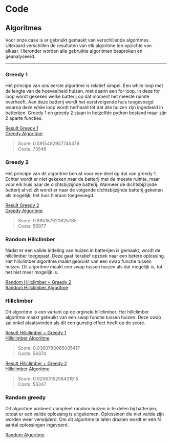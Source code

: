 # Code
## Algoritmes
Voor onze case is er gebruikt gemaakt van verschillende algoritmes. Uiteraard
verschillen de resultaten van elk algoritme ten opzichte van elkaar.
Hieronder worden alle gebruikte algoritmen besproken en geanalyseerd.

---
### Greedy 1
Het principe van ons eerste algoritme is relatief simpel. Een while loop
met de lengte van de hoeveelheid huizen, met daarin een for loop. In deze
for loop wordt gekeken welke batterij op dat moment het meeste ruimte overheeft.
Aan deze batterij wordt het eerstvolgende huis toegevoegd waarna deze while loop
wordt herhaald tot dat alle huizen zijn ingedeeld in batterijen.
Greedy 1 en greedy 2 staan in hetzelfde python bestand maar zijn 2 aparte
functies.  


[Result Greedy 1](/resultaten/Images/Greedy1.png "Hyperlink")  
[Greedy Algoritme](/code/algorithmes/greedy.py "Hyperlink")

> Score: 0.5915492957746479  
> Costs: 73546


### Greedy 2
Het principe van dit algoritme berust voor een deel op dat van greedy 1.
Echter wordt er niet gekeken naar de batterij met de meeste ruimte, maar voor
elk huis naar de dichtsbijzijnde batterij. Wanneer de dichtsbijzijnde batterij
al vol zit wordt er naar de volgende dichtsbijzijnde batterij gekenen als
mogelijk, het huis hieraan toegevoegd.  

[Result Greedy 2](/resultaten/Images/Greedy_2.png "Hyperlink")  
[Greedy Algoritme](/code/algorithmes/greedy.py "Hyperlink")

> Score: 0.885187920825785   
> Costs: 56977

### Random Hillclimber
Nadat er een valide indeling van huizen in batterijen is gemaakt, wordt de
hillclimber toegepast. Deze gaat iteratief opzoek naar een betere oplossing.
Het hillclimber algoritme maakt gebruikt van een swap functie tussen huizen.
Dit algoritme maakt een swap tussen huizen als dat mogelijk is, tot het niet
meer mogelijk is.  

[Random Hillclimber + Greedy 2](/resultaten/Images/greedy_2+randomhillclimber.png "Hyperlink")  
[Random Hillclimber Algoritme](/code/algorithmes/randomHillclimber.py "Hyperlink")


### Hillclimber
Dit algoritme is een variant op de orginele hillclimber. Het hillclimber
algoritme maakt gebruikt van een swap functie tussen huizen.
Deze swap zal enkel plaatsvinden als dit een gunstig effect heeft op de score.  

[Result Hillclimber + Greedy 1](/resultaten/Images/Greedy1+Hillclimber2.png "Hyperlink")  
[Hillclimber Algoritme](/code/algorithmes/hillclimber.py "Hyperlink")

> Score: 0.9360780065005417  
> Costs: 56374

[Result Hillclimber + Greedy 2](/resultaten/Images/greedy_2+hillclimber.png "Hyperlink")  
[Hillclimber Algoritme](/code/algorithmes/hillclimber.py "Hyperlink")

> Score: 0.9206315258431915  
> Costs: 56347


### Random greedy
Dit algoritme probeert compleet random huizen in te delen bij batterijen,
totdat er een valide oplossing is uitgekomen. Oplossinen die niet valide zijn
worden weer verwijderd. Om dit algoritme te laten draaien wordt er een N aantal
oplossingen ingevoerd.  

[Random Algoritme](/code/algorithmes/random_greedy.py "Hyperlink")
